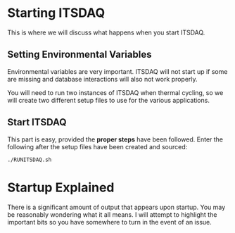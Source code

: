 # Starting ITSDAQ

This is where we will discuss what happens when you start ITSDAQ.

## Setting Environmental Variables

Environmental variables are very important. ITSDAQ will not start up if some
are missing and database interactions will also not work properly.

You will need to run two instances of ITSDAQ when thermal cycling, so we will
create two different setup files to use for the various applications.

## Start ITSDAQ

This part is easy, provided the **proper steps** have been followed. Enter the following
after the setup files have been created and sourced:

```
./RUNITSDAQ.sh
```

# Startup Explained

There is a significant amount of output that appears upon startup. You may be
reasonably wondering what it all means. I will attempt to highlight the
important bits so you have somewhere to turn in the event of an issue.
